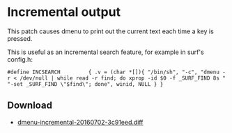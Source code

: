 Incremental output
==================

This patch causes dmenu to print out the current text each time a key is pressed.

This is useful as an incremental search feature, for example in surf's config.h:

`#define INCSEARCH         { .v = (char *[]){ "/bin/sh", "-c",
 "dmenu -r < /dev/null | while read -r find; do xprop -id $0 -f _SURF_FIND 8s "
 "-set _SURF_FIND \"$find\"; done",
 winid, NULL } }`


Download
--------

* [dmenu-incremental-20160702-3c91eed.diff](dmenu-incremental-20160702-3c91eed.diff)
